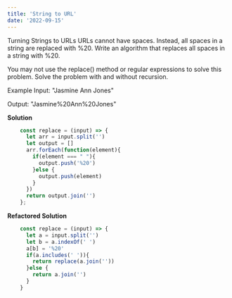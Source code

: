 ```yaml
---
title: 'String to URL'
date: '2022-09-15'
---
```


Turning Strings to URLs
URLs cannot have spaces. Instead, all spaces in a string are replaced with %20. Write an algorithm that replaces all spaces in a string with %20.

You may not use the replace() method or regular expressions to solve this problem. Solve the problem with and without recursion.

Example
Input: "Jasmine Ann Jones"

Output: "Jasmine%20Ann%20Jones"

**Solution**

```js
    const replace = (input) => {
      let arr = input.split('')
      let output = []
      arr.forEach(function(element){
        if(element === " "){
          output.push('%20')
        }else {
          output.push(element)
        }
      })
      return output.join('')
    };
```


**Refactored Solution**
```js
    const replace = (input) => {
      let a = input.split('')
      let b = a.indexOf(' ')
      a[b] = '%20'
      if(a.includes(' ')){
        return replace(a.join(''))
      }else {
        return a.join('')
      }
    }
```